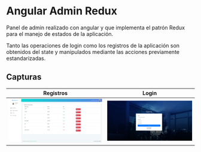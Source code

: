 # Angular Admin Redux

Panel de admin realizado con angular y que implementa el patrón Redux para el manejo de estados de la aplicación.

Tanto las operaciones de login como los registros de la aplicación son obtenidos del state y manipulados mediante las acciones previamente estandarizadas.

## Capturas

|  Registros | Login |
| --- | --- |
| <img src="https://github.com/Nemut/Angular-redux/blob/master/src/assets/captura1.jpg"/> | <img src="https://github.com/Nemut/Angular-redux/blob/master/src/assets/captura2.jpg"/> |

